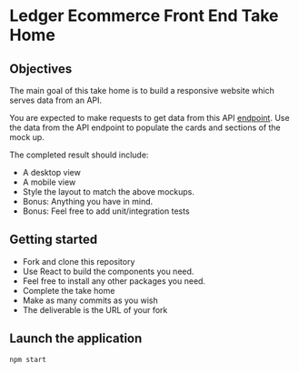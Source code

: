 # Ledger Ecommerce Front End Take Home

## Objectives

The main goal of this take home is to build a responsive website which serves data from an API.
<image1 Desktop>
<image2 Mobile>

You are expected to make requests to get data from this API [endpoint]. 
Use the data from the API endpoint to populate the cards and sections of the mock up.

The completed result should include:
- A desktop view
- A mobile view
- Style the layout to match the above mockups.
- Bonus: Anything you have in mind.
- Bonus: Feel free to add unit/integration tests

## Getting started
- Fork and clone this repository
- Use React to build the components you need.
- Feel free to install any other packages you need.
- Complete the take home
- Make as many commits as you wish
- The deliverable is the URL of your fork

## Launch the application
```sh
npm start
```

[endpoint]: <https://jsonplaceholder.typicode.com/>
